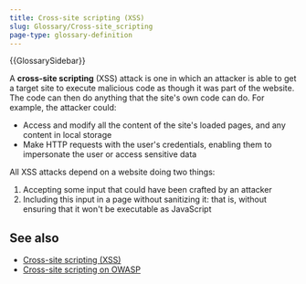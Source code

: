 ```yaml
---
title: Cross-site scripting (XSS)
slug: Glossary/Cross-site_scripting
page-type: glossary-definition
---
```


{{GlossarySidebar}}

A **cross-site scripting** (XSS) attack is one in which an attacker is able to get a target site to execute malicious code as though it was part of the website. The code can then do anything that the site's own code can do. For example, the attacker could:

- Access and modify all the content of the site's loaded pages, and any content in local storage
- Make HTTP requests with the user's credentials, enabling them to impersonate the user or access sensitive data

All XSS attacks depend on a website doing two things:

1. Accepting some input that could have been crafted by an attacker
2. Including this input in a page without sanitizing it: that is, without ensuring that it won't be executable as JavaScript

## See also

- [Cross-site scripting (XSS)](/en-US/docs/Web/Security/Attacks/XSS)
- [Cross-site scripting on OWASP](https://owasp.org/www-community/attacks/xss/)

